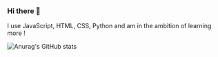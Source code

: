 ### Hi there 👋

I use JavaScript, HTML, CSS, Python and am in the ambition of learning more !


![Anurag's GitHub stats](https://github-readme-stats.vercel.app/api?username=gabriel-bai&show_icons=true&theme=transparent)

